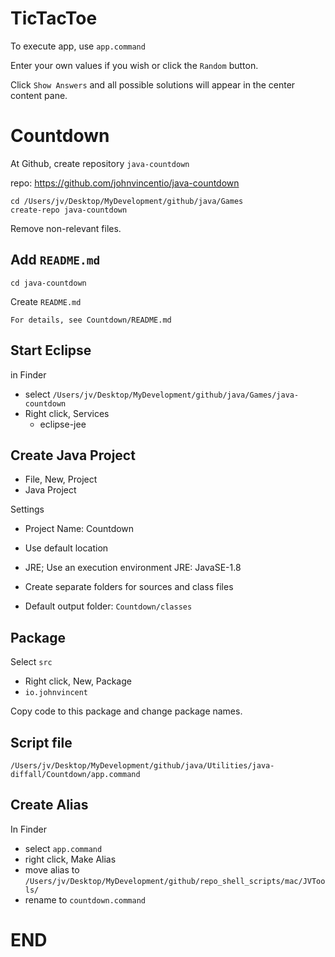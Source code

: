 
# TicTacToe

To execute app, use `app.command`

Enter your own values if you wish or click the `Random` button.

Click `Show Answers` and all possible solutions will appear in the center content pane.

# Countdown

At Github, create repository `java-countdown`

repo: https://github.com/johnvincentio/java-countdown

```
cd /Users/jv/Desktop/MyDevelopment/github/java/Games
create-repo java-countdown
```

Remove non-relevant files.

## Add `README.md`

```
cd java-countdown
```

Create `README.md`

```
For details, see Countdown/README.md
```

## Start Eclipse

in Finder

* select `/Users/jv/Desktop/MyDevelopment/github/java/Games/java-countdown`
* Right click, Services
  * eclipse-jee

## Create Java Project

* File, New, Project
* Java Project

Settings

* Project Name: Countdown
* Use default location
* JRE; Use an execution environment JRE: JavaSE-1.8
* Create separate folders for sources and class files

* Default output folder: `Countdown/classes`

## Package

Select `src`

* Right click, New, Package
* `io.johnvincent`

Copy code to this package and change package names.

## Script file

`/Users/jv/Desktop/MyDevelopment/github/java/Utilities/java-diffall/Countdown/app.command`


## Create Alias

In Finder

* select `app.command`
* right click, Make Alias
* move alias to `/Users/jv/Desktop/MyDevelopment/github/repo_shell_scripts/mac/JVTools/`
* rename to `countdown.command`

# END
